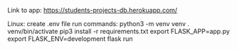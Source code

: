 Link to app: https://students-projects-db.herokuapp.com/

Linux:
create .env file
run commands:
python3 -m venv venv
. venv/bin/activate
pip3 install -r requirements.txt
export FLASK_APP=app.py
export FLASK_ENV=development
flask run
